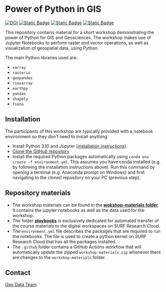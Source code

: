 # Power of Python in GIS

[![DOI](https://zenodo.org/badge/DOI/10.5281/zenodo.11202762.svg)](https://doi.org/10.5281/zenodo.11202762) 
[![Static Badge](https://img.shields.io/badge/Python-black?style=flat-square&logo=python&logoColor=blue&labelColor=gray&color=yellow)](https://www.python.org/)
[![Static Badge](https://img.shields.io/badge/jupyter-blue?style=flat-square&logo=jupyter&logoColor=white&labelColor=gray&color=orange)](https://jupyter.org/)
[![Static Badge](https://img.shields.io/badge/MIT%20License%20-blue?style=flat-square)](https://github.com/UtrechtUniversity/src-jupyter-workshop-template/blob/main/LICENSE)



This repository contains material for a short workshop demonstrating the power of Python for GIS and Geosciences. The workshop makes use of Jupyter Notebooks to perform raster and vector operations, as well as visualization of geospatial data, using Python. 

The main Python libraries used are:

- `xarray`
- `rasterio`
- `geopandas`
- `rioxarray`
- `earthpy`
- `pandas`
- `shapely`
- `fiona`

## Installation

The participants of this workshop are typically provided with a notebook environment so they don't need to install anything.

- Install Python 3.10 and Jupyter ([installation instructions](https://utrechtuniversity.github.io/workshop-introduction-to-python/installation-and-setup.html)). 
- [Clone the GitHub repository](https://docs.github.com/en/repositories/creating-and-managing-repositories/cloning-a-repository)
- Install the required Python packages automatically using `conda env create -f environment.yml`. This assumes you have conda installed (e.g. by following the installation instructions above). Run this command by opening a terminal (e.g. Anaconda prompt on Windows) and first navigating to the cloned repository on your PC (previous step).

## Repository materials

- The workshop materials can be found in the  <a href="https://github.com/UtrechtUniversity/gis-python-power/tree/main/workshop_materials">**wokshop-materials folder**</a>. It contains the jupyter notebooks as well as the data used for the workshop.
- The folder <a href="https://github.com/UtrechtUniversity/gis-python-power/tree/main/playbooks">**playbooks**</a> is exclusively dedicated for automated transfer of the course materials to the digital workspaces on SURF Research Cloud.
- The `environment.yml` file describes the packages that are required to run the notebooks. The file is used to create a python kernel on SURF Research Cloud that has all the packages installed.
- The `.github` folder contains a GitHub Actions workflow that will automatically update the zipped `workshop-materials.zip` whenever there are changes to the `workshop-materials` folder.

## Contact

[Geo Data Team](https://geo-data-support.sites.uu.nl/)

